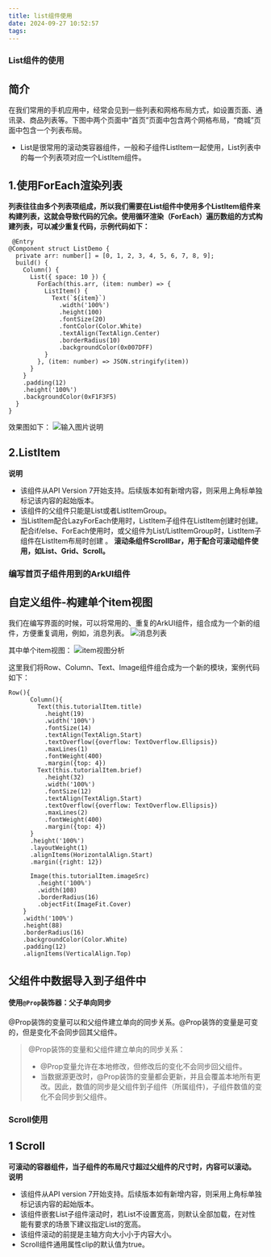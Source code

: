```yaml
---
title: list组件使用
date: 2024-09-27 10:52:57
tags:
---
```

### List组件的使用
## 简介
在我们常用的手机应用中，经常会见到一些列表和网格布局方式，如设置页面、通讯录、商品列表等。下图中两个页面中“首页”页面中包含两个网格布局，“商城”页面中包含一个列表布局。

- List是很常用的滚动类容器组件，一般和子组件ListItem一起使用，List列表中的每一个列表项对应一个ListItem组件。
## 1.使用ForEach渲染列表
  **列表往往由多个列表项组成，所以我们需要在List组件中使用多个ListItem组件来构建列表，这就会导致代码的冗余。使用循环渲染（ForEach）遍历数组的方式构建列表，可以减少重复代码，示例代码如下：** 

```
 @Entry
@Component struct ListDemo {
  private arr: number[] = [0, 1, 2, 3, 4, 5, 6, 7, 8, 9];
  build() {
    Column() {
      List({ space: 10 }) {
        ForEach(this.arr, (item: number) => {
          ListItem() {
            Text(`${item}`)
              .width('100%')
              .height(100)
              .fontSize(20)
              .fontColor(Color.White)
              .textAlign(TextAlign.Center)
              .borderRadius(10)
              .backgroundColor(0x007DFF)
          }
        }, (item: number) => JSON.stringify(item))
      }
    }
    .padding(12)
    .height('100%')
    .backgroundColor(0xF1F3F5)
  }
}
```
效果图如下：
![输入图片说明](https://foruda.gitee.com/images/1726219701005598286/6f07cdb8_14874917.png "屏幕截图")

## 2.ListItem
 **说明** 

- 该组件从API Version 7开始支持。后续版本如有新增内容，则采用上角标单独标记该内容的起始版本。
- 该组件的父组件只能是List或者ListItemGroup。
- 当ListItem配合LazyForEach使用时，ListItem子组件在ListItem创建时创建。配合if/else、ForEach使用时，或父组件为List/ListItemGroup时，ListItem子组件在ListItem布局时创建
。
 **滚动条组件ScrollBar，用于配合可滚动组件使用，如List、Grid、Scroll。** 




 ### 编写首页子组件用到的ArkUI组件

 ## 自定义组件-构建单个item视图
我们在编写界面的时候，可以将常用的、重复的ArkUI组件，组合成为一个新的组件，方便重复调用，例如，消息列表。
![消息列表](https://foruda.gitee.com/images/1726220056386632235/ea57b956_484447.png "屏幕截图")

其中单个item视图：
![item视图分析](https://foruda.gitee.com/images/1726220120823018102/e5d6c625_484447.png "1718887180121.png")

这里我们将Row、Column、Text、Image组件组合成为一个新的模块，案例代码如下：
 
```
Row(){
      Column(){
        Text(this.tutorialItem.title)
          .height(19)
          .width('100%')
          .fontSize(14)
          .textAlign(TextAlign.Start)
          .textOverflow({overflow: TextOverflow.Ellipsis})
          .maxLines(1)
          .fontWeight(400)
          .margin({top: 4})
        Text(this.tutorialItem.brief)
          .height(32)
          .width('100%')
          .fontSize(12)
          .textAlign(TextAlign.Start)
          .textOverflow({overflow: TextOverflow.Ellipsis})
          .maxLines(2)
          .fontWeight(400)
          .margin({top: 4})
      }
      .height('100%')
      .layoutWeight(1)
      .alignItems(HorizontalAlign.Start)
      .margin({right: 12})

      Image(this.tutorialItem.imageSrc)
        .height('100%')
        .width(108)
        .borderRadius(16)
        .objectFit(ImageFit.Cover)
    }
    .width('100%')
    .height(88)
    .borderRadius(16)
    .backgroundColor(Color.White)
    .padding(12)
    .alignItems(VerticalAlign.Top)
```
## 父组件中数据导入到子组件中
#### 使用`@Prop`装饰器：父子单向同步
@Prop装饰的变量可以和父组件建立单向的同步关系。@Prop装饰的变量是可变的，但是变化不会同步回其父组件。

> @Prop装饰的变量和父组件建立单向的同步关系：
> - @Prop变量允许在本地修改，但修改后的变化不会同步回父组件。
> - 当数据源更改时，@Prop装饰的变量都会更新，并且会覆盖本地所有更改。因此，数值的同步是父组件到子组件（所属组件)，子组件数值的变化不会同步到父组件。



### Scroll使用

## 1 Scroll
 **可滚动的容器组件，当子组件的布局尺寸超过父组件的尺寸时，内容可以滚动。** 
 **说明** 

- 该组件从API version 7开始支持。后续版本如有新增内容，则采用上角标单独标记该内容的起始版本。
- 该组件嵌套List子组件滚动时，若List不设置宽高，则默认全部加载，在对性能有要求的场景下建议指定List的宽高。
- 该组件滚动的前提是主轴方向大小小于内容大小。
- Scroll组件通用属性clip的默认值为true。
